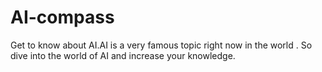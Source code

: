 # AI-compass


Get to know about AI.AI is a very famous topic right now in the world . So dive into the world of AI and increase your knowledge.
